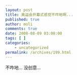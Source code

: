 ```yaml
---
layout: post
title: 奥运会开幕式感觉不咋地啊...
published: true
author: moli
comments: true
date: 2008-08-09 03:08:00
tags: [ ]
categories:
    - uncategorized
permalink: /archives/199.html
---
```

不咋地&#8230; 没创意&#8230;